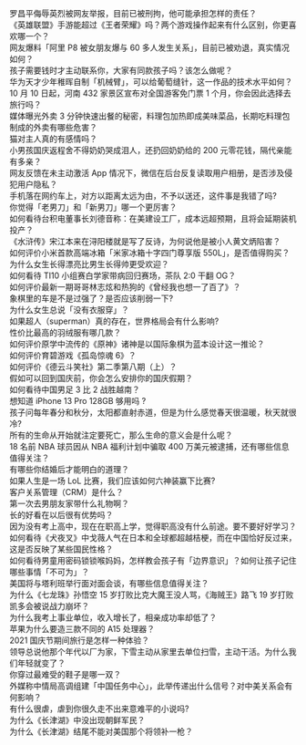 罗昌平侮辱英烈被网友举报，目前已被刑拘，他可能承担怎样的责任？  
《英雄联盟》手游能超过《王者荣耀》吗？两个游戏操作起来有什么区别，你更喜欢哪一个？  
网友爆料「阿里 P8 被女朋友爆与 60 多人发生关系」，目前已被劝退，真实情况如何？  
孩子需要钱时才主动联系你，大家有同款孩子吗？该怎么做呢？  
华为天才少年稚晖自制「机械臂」，可以给葡萄缝针，这一作品的技术水平如何？  
10 月 10 日起，河南 432 家景区宣布对全国游客免门票 1 个月，你会因此选择去旅行吗？  
媒体曝光外卖 3 分钟快速出餐的秘密，料理包加热即成美味菜品，长期吃料理包制成的外卖有哪些危害？  
猫对主人真的有感情吗？  
小男孩国庆返程舍不得奶奶哭成泪人，还扔回奶奶给的 200 元零花钱，隔代亲能有多亲？  
网友反馈在未主动激活 App 情况下，微信在后台反复读取用户相册，是否涉及侵犯用户隐私？  
手机落在网约车上，对方以距离太远为由，不予以送还，这件事是我错了吗?  
你觉得「老男刀」和「新男刀」哪一个更厉害？  
如何看待台积电董事长刘德音称：在美建设工厂，成本远超预期，且将会延期装机投产？  
《水浒传》宋江本来在浔阳楼就是写了反诗，为何说他是被小人黄文炳陷害？  
如何评价小米首款高端冰箱「米家冰箱十字四门尊享版 550L」，是否值得购买？  
为什么女生长得漂亮比男生长得帅更受欢迎？  
如何看待 TI10 小组赛白学家带病回归赛场，茶队 2:0 干翻 OG？  
如何评价最新一期哥哥林志炫和热狗的《曾经我也想一了百了》？  
象棋里的车是不是过强了？是否应该削弱一下?  
为什么女生总说「没有衣服穿」？  
如果超人（superman）真的存在，世界格局会有什么影响?  
性价比最高的羽绒服有哪几款？  
如何评价原学中流传的《原神》诸神是以国际象棋为蓝本设计这一推论？  
如何评价育碧游戏《孤岛惊魂 6》？  
如何评价《德云斗笑社》第二季第八期（上）？  
假如可以回到国庆前，你会怎么安排你的国庆假期？  
如何看待中国男足 3 比 2 战胜越南？  
想知道 iPhone 13 Pro 128GB 够用吗 ?  
孩子问每年春分和秋分，太阳都直射赤道，但是为什么感觉春天很温暖，秋天就很冷?  
所有的生命从开始就注定要死亡，那么生命的意义会是什么呢？  
18 名前 NBA 球员因从 NBA 福利计划中骗取 400 万美元被逮捕，还有哪些信息值得关注？  
有哪些你结婚后才能明白的道理？  
如果人生是一场 LoL 比赛，我们应该如何六神装赢下比赛?  
客户关系管理（CRM）是什么？  
第一次去男朋友家带什么礼物啊？  
长的好看在以后很有优势吗？  
因为没有考上高中，现在在职高上学，觉得职高没有什么前途。要不要好好学习？  
如何看待《犬夜叉》中戈薇人气在日本和全球都超越桔梗，而在中国恰好反过来，这是否反映了某些国民性格？  
如何看待男童用密码锁锁喉妈妈，怎样教会孩子有「边界意识」？如何让孩子记住哪些事情「不可为」？  
美国将与塔利班举行面对面会谈，有哪些信息值得关注？  
为什么《七龙珠》孙悟空 15 岁打败比克大魔王没人骂，《海贼王》路飞 19 岁打败凯多会被说战力崩坏？  
为什么我考上事业单位，收入增长了，相亲成功率却低了？  
苹果为什么要造三款不同的 A15 处理器？  
2021 国庆节期间旅行是怎样一种体验？  
领导总说他那个年代以厂为家，下雪主动从家里去单位扫雪，主动干活。为什么我们年轻就变了？  
你穿过最难受的鞋子是哪一双？  
外媒称中情局高调组建「中国任务中心」，此举传递出什么信号？对中美关系会有何影响？  
有什么很虐，虐到你很久走不出来意难平的小说吗?  
为什么《长津湖》中没出现朝鲜军民？  
为什么《长津湖》结尾不能对美国那个将领补一枪？  
